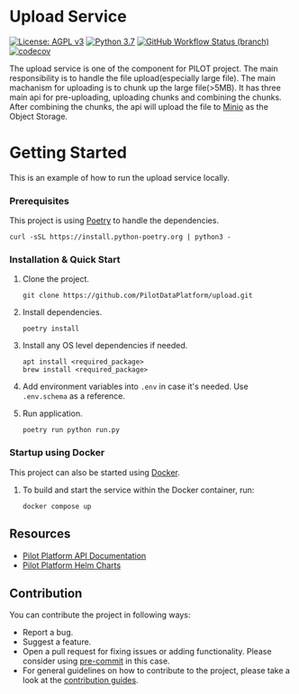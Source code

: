 # Upload Service

[![License: AGPL v3](https://img.shields.io/badge/License-AGPL_v3-blue.svg?style=for-the-badge)](https://www.gnu.org/licenses/agpl-3.0)
[![Python 3.7](https://img.shields.io/badge/python-3.7-green?style=for-the-badge)](https://www.python.org/)
[![GitHub Workflow Status (branch)](https://img.shields.io/github/workflow/status/pilotdataplatform/upload/CI/develop?style=for-the-badge)](https://github.com/PilotDataPlatform/upload/actions/workflows/cicd.yml)
[![codecov](https://img.shields.io/codecov/c/github/PilotDataPlatform/upload?style=for-the-badge)](https://codecov.io/gh/PilotDataPlatform/upload)

The upload service is one of the component for PILOT project. The main responsibility is to handle the file upload(especially large file). The main machanism for uploading is to chunk up the large file(>5MB). It has three main api for pre-uploading, uploading chunks and combining the chunks. After combining the chunks, the api will upload the file to [Minio](https://min.io/) as the Object Storage.

# Getting Started

This is an example of how to run the upload service locally.

### Prerequisites

This project is using [Poetry](https://python-poetry.org/docs/#installation) to handle the dependencies.

    curl -sSL https://install.python-poetry.org | python3 -

### Installation & Quick Start

1. Clone the project.

       git clone https://github.com/PilotDataPlatform/upload.git

2. Install dependencies.

       poetry install

3. Install any OS level dependencies if needed.

       apt install <required_package>
       brew install <required_package>

5. Add environment variables into `.env` in case it's needed. Use `.env.schema` as a reference.

6. Run application.

       poetry run python run.py

### Startup using Docker

This project can also be started using [Docker](https://www.docker.com/get-started/).

1. To build and start the service within the Docker container, run:

       docker compose up

## Resources

* [Pilot Platform API Documentation](https://pilotdataplatform.github.io/api-docs/)
* [Pilot Platform Helm Charts](https://github.com/PilotDataPlatform/helm-charts/tree/main/upload-service)

## Contribution

You can contribute the project in following ways:

* Report a bug.
* Suggest a feature.
* Open a pull request for fixing issues or adding functionality. Please consider
  using [pre-commit](https://pre-commit.com) in this case.
* For general guidelines on how to contribute to the project, please take a look at the [contribution guides](CONTRIBUTING.md).
